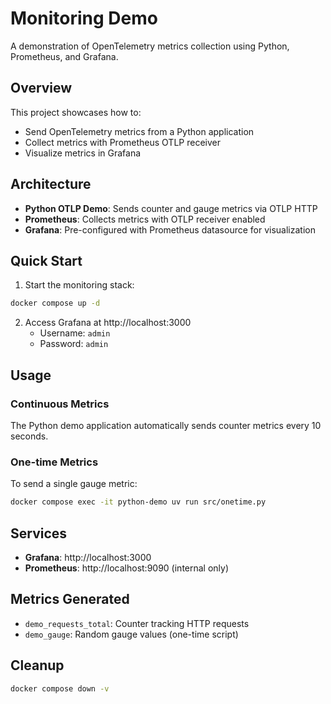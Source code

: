 # Monitoring Demo

A demonstration of OpenTelemetry metrics collection using Python, Prometheus, and Grafana.

## Overview

This project showcases how to:
- Send OpenTelemetry metrics from a Python application
- Collect metrics with Prometheus OTLP receiver
- Visualize metrics in Grafana

## Architecture

- **Python OTLP Demo**: Sends counter and gauge metrics via OTLP HTTP
- **Prometheus**: Collects metrics with OTLP receiver enabled
- **Grafana**: Pre-configured with Prometheus datasource for visualization

## Quick Start

1. Start the monitoring stack:
```bash
docker compose up -d
```

2. Access Grafana at http://localhost:3000
   - Username: `admin`
   - Password: `admin`

## Usage

### Continuous Metrics
The Python demo application automatically sends counter metrics every 10 seconds.

### One-time Metrics
To send a single gauge metric:
```bash
docker compose exec -it python-demo uv run src/onetime.py
```

## Services

- **Grafana**: http://localhost:3000
- **Prometheus**: http://localhost:9090 (internal only)

## Metrics Generated

- `demo_requests_total`: Counter tracking HTTP requests
- `demo_gauge`: Random gauge values (one-time script)

## Cleanup

```bash
docker compose down -v
```